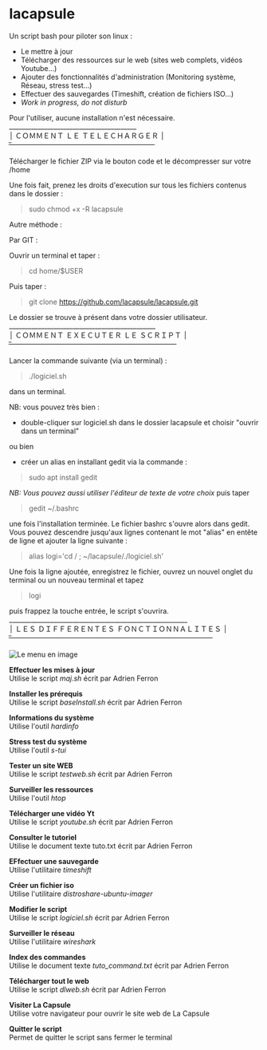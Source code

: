 # lacapsule
Un script bash pour piloter son linux :
- Le mettre à jour 
- Télécharger des ressources sur le web (sites web complets, vidéos Youtube...)
- Ajouter des fonctionnalités d'administration (Monitoring système, Réseau, stress test...)  
- Effectuer des sauvegardes (Timeshift, création de fichiers ISO...)
- *Work in progress, do not disturb*

Pour l'utiliser, aucune installation n'est nécessaire.<br>
________________________________________<br>
׀ ＣＯＭＭＥＮＴ ＬＥ ＴＥＬＥＣＨＡＲＧＥＲ ׀ <br>
̅ ̅ ̅ ̅ ̅ ̅ ̅ ̅ ̅ ̅ ̅ ̅ ̅ ̅ ̅ ̅ ̅ ̅ ̅ ̅ ̅ ̅ ̅ ̅ ̅ ̅ ̅ ̅ ̅ ̅ ̅ ̅ ̅ ̅ ̅ ̅ ̅ ̅ ̅ ̅ ̅ ̅ ̅ ̅ ̅ ̅ ̅ ̅ ̅ ̅ ̅ ̅ ̅ ̅ ̅ ̅ ̅ ̅ ̅ ̅ ̅ ̅ ̅ ̅ ̅ ̅ ̅ ̅ ̅ ̅ ̅ ̅ ̅ ̅ ̅ ̅ ̅ ̅ ̅ ̅ ̅ <br>

Télécharger le fichier ZIP via le bouton code et le décompresser sur votre /home 

Une fois fait, prenez les droits d'execution sur tous les fichiers contenus dans le dossier :

> sudo chmod +x -R lacapsule

Autre méthode :

Par GIT :

Ouvrir un terminal et taper :

> cd home/$USER

Puis taper :

> git clone https://github.com/lacapsule/lacapsule.git 

Le dossier se trouve à présent dans votre dossier utilisateur.<br>
______________________________________________<br>
׀ ＣＯＭＭＥＮＴ ＥＸＥＣＵＴＥＲ ＬＥ ＳＣＲＩＰＴ ׀ <br>
̅ ̅ ̅ ̅ ̅ ̅ ̅ ̅ ̅ ̅ ̅ ̅ ̅ ̅ ̅ ̅ ̅ ̅ ̅ ̅ ̅ ̅ ̅ ̅ ̅ ̅ ̅ ̅ ̅ ̅ ̅ ̅ ̅ ̅ ̅ ̅ ̅ ̅ ̅ ̅ ̅ ̅ ̅ ̅ ̅ ̅ ̅ ̅ ̅ ̅ ̅ ̅ ̅ ̅ ̅ ̅ ̅ ̅ ̅ ̅ ̅ ̅ ̅ ̅ ̅ ̅ ̅ ̅ ̅ ̅ ̅ ̅ ̅ ̅ ̅ ̅ ̅ ̅ ̅ ̅ ̅ ̅ ̅ ̅ ̅ ̅ ̅ ̅ ̅ ̅ ̅ ̅ ̅ <br>

Lancer la commande suivante (via un terminal) : 

> ./logiciel.sh 

dans un terminal.

NB: vous pouvez très bien : 
- double-cliquer sur logiciel.sh dans le dossier lacapsule et choisir "ouvrir dans un terminal" 
 
ou bien

- créer un alias en installant gedit via la commande : 

> sudo apt install gedit  

*NB: Vous pouvez aussi utiliser l'éditeur de texte de votre choix*
puis taper 

> gedit ~/.bashrc 

une fois l'installation terminée.
Le fichier bashrc s'ouvre alors dans gedit.
Vous pouvez descendre jusqu'aux lignes contenant le mot "alias" en entête de ligne et ajouter la ligne suivante :

> alias logi='cd / ; ~/lacapsule/./logiciel.sh'

Une fois la ligne ajoutée, enregistrez le fichier, ouvrez un nouvel onglet du terminal ou un nouveau terminal et tapez 

> logi 

puis frappez la touche entrée,
le script s'ouvrira.<br>
________________________________________________________<br>
׀ 	ＬＥＳ ＤＩＦＦＥＲＥＮＴＥＳ ＦＯＮＣＴＩＯＮＮＡＬＩＴＥＳ  ׀ <br>
̅ ̅ ̅ ̅ ̅ ̅ ̅ ̅ ̅ ̅ ̅ ̅ ̅ ̅ ̅ ̅ ̅ ̅ ̅ ̅ ̅ ̅ ̅ ̅ ̅ ̅ ̅ ̅ ̅ ̅ ̅ ̅ ̅ ̅ ̅ ̅ ̅ ̅ ̅ ̅ ̅ ̅ ̅ ̅ ̅ ̅ ̅ ̅ ̅ ̅ ̅ ̅ ̅ ̅ ̅ ̅ ̅ ̅ ̅ ̅ ̅ ̅ ̅ ̅ ̅ ̅ ̅ ̅ ̅ ̅ ̅ ̅ ̅ ̅ ̅ ̅ ̅ ̅ ̅ ̅ ̅ ̅ ̅ ̅ ̅ ̅ ̅ ̅ ̅ ̅ ̅ ̅ ̅ ̅ ̅ ̅ ̅ ̅ ̅ ̅ ̅ ̅ ̅ ̅ ̅ ̅ ̅ ̅ ̅ ̅ ̅ ̅ ̅ <br>

![Le menu en image](https://raw.githubusercontent.com/lacapsule/lacapsule/main/img.png)

**Effectuer les mises à jour**<br>
Utilise le script *maj.sh* écrit par Adrien Ferron

**Installer les prérequis**<br>
Utilise le script *baseInstall.sh* écrit par Adrien Ferron

**Informations du système**<br>
Utilise l'outil *hardinfo*

**Stress test du système**<br>
Utilise l'outil *s-tui*

**Tester un site WEB**<br>
Utilise le script *testweb.sh* écrit par Adrien Ferron

**Surveiller les ressources**<br>
Utilise l'outil *htop*

**Télécharger une vidéo Yt**<br>
Utilise le script *youtube.sh* écrit par Adrien Ferron

**Consulter le tutoriel**<br>
Utilise le document texte tuto.txt écrit par Adrien Ferron

**EFfectuer une sauvegarde**<br>
Utilise l'utilitaire *timeshift*

**Créer un fichier iso**<br>
Utilise l'utilitaire *distroshare-ubuntu-imager*

**Modifier le script**<br>
Utilise le script *logiciel.sh* écrit par Adrien Ferron

**Surveiller le réseau**<br>
Utilise l'utilitaire *wireshark*

**Index des commandes**<br>
Utilise le document texte *tuto_command.txt* écrit par Adrien Ferron

**Télécharger tout le web**<br>
Utilise le script *dlweb.sh* écrit par Adrien Ferron

**Visiter La Capsule**<br>
Utilise votre navigateur pour ouvrir le site web de La Capsule

**Quitter le script**<br>
Permet de quitter le script sans fermer le terminal
